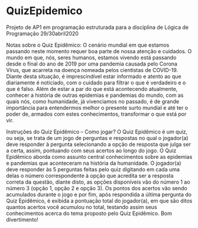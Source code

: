 # QuizEpidemico
Projeto de AP1 em programação estruturada para a disciplina de Lógica de Programação 29/30abril2020

Notas sobre o Quiz Epidêmico:
O cenário mundial em que estamos passando neste momento requer boa parte de nossa atenção e cuidados. O mundo em que, nós, seres humanos, estamos vivendo está passando desde o final do ano de 2019 por uma pandemia causada pelo Corona Vírus, que acarreta na doença nomeada pelos cientistas de COVID-19.
Diante desta situação, é imprescindível estar informado e atento ao que diariamente é noticiado, com o cuidado para filtrar o que é verdadeiro e o que é falso. Além de estar a par do que está acontecendo atualmente, conhecer a história de outras epidemias e pandemias do mundo, com as quais nós, como humanidade, já vivenciamos no passado, é de grande importância para entendermos melhor o presente surto mundial e até ter o poder de, armados com estes conhecimentos, transformar o que está por vir.


Instruções do Quiz Epidêmico – Como jogar?
O Quiz Epidêmico é um quiz, ou seja, se trata de um jogo de perguntas e respostas no qual o jogador(a) deve responder à pergunta selecionando a opção de resposta que julga ser a certa, assim, pontuando com seus acertos ao longo do jogo.
O Quiz Epidêmico aborda como assunto central conhecimentos sobre as epidemias e pandemias que aconteceram na história da humanidade. O jogador(a) deve responder às 5 perguntas feitas pelo quiz digitando em cada uma delas o número correspondente à opção que acredita ser a resposta correta da questão, diante disto, as opções disponíveis vão do número 1 ao número 3 (opção 1, opção 2 e opção 3). Os pontos dos acertos vão sendo acumulados durante o jogo e por fim, após respondida a última pergunta do Quiz Epidêmico, é exibida a pontuação total do jogador(a), em que são ditos quantos acertos você acumulou no total, testando assim seus conhecimentos acerca do tema proposto pelo Quiz Epidêmico. Bom divertimento!
